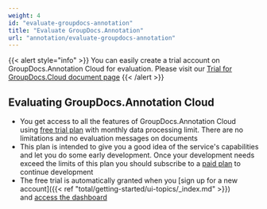 ```yaml
---
weight: 4
id: "evaluate-groupdocs-annotation"
title: "Evaluate GroupDocs.Annotation"
url: "annotation/evaluate-groupdocs-annotation"
---
```


{{< alert style="info" >}}
You can easily create a trial account on GroupDocs.Annotation Cloud for evaluation. Please visit our [Trial for GroupDocs.Cloud document page](https://purchase.groupdocs.cloud/trial)
{{< /alert >}}

## Evaluating GroupDocs.Annotation Cloud ##

* You get access to all the features of GroupDocs.Annotation Cloud using [free trial plan](https://purchase.groupdocs.cloud/trial) with monthly data processing limit. There are no limitations and no evaluation messages on documents
* This plan is intended to give you a good idea of the service's capabilities and let you do some early development. Once your development needs exceed the limits of this plan you should subscribe to a [paid plan](https://purchase.groupdocs.cloud/pricing) to continue development
* The free trial is automatically granted when you [sign up for a new account]({{< ref "total/getting-started/ui-topics/_index.md" >}}) and [access the dashboard](https://dashboard.groupdocs.cloud/)